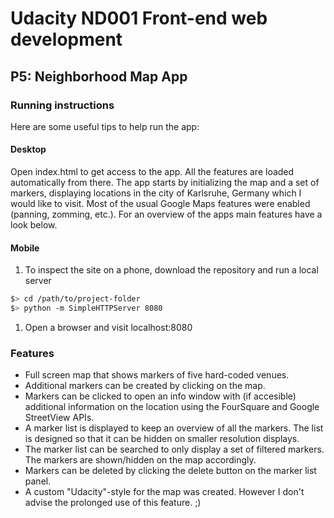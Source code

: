# Udacity ND001 Front-end web development
## P5: Neighborhood Map App

### Running instructions

Here are some useful tips to help run the app:

#### Desktop

Open index.html to get access to the app. All the features are loaded automatically from there. The app starts by initializing the map and a set of markers, displaying locations in the city of Karlsruhe, Germany which I would like to visit. Most of the usual Google Maps features were enabled (panning, zomming, etc.). For an overview of the apps main features have a look below.

#### Mobile

1. To inspect the site on a phone, download the repository and run a local server

  ```bash
  $> cd /path/to/project-folder
  $> python -m SimpleHTTPServer 8080
  ```

1. Open a browser and visit localhost:8080

### Features
* Full screen map that shows markers of five hard-coded venues.
* Additional markers can be created by clicking on the map.
* Markers can be clicked to open an info window with (if accesible) additional information on the location using the FourSquare and Google StreetView APIs.
* A marker list is displayed to keep an overview of all the markers. The list is designed so that it can be hidden on smaller resolution displays.
* The marker list can be searched to only display a set of filtered markers. The markers are shown/hidden on the map accordingly.
* Markers can be deleted by clicking the delete button on the marker list panel.
* A custom "Udacity"-style for the map was created. However I don't advise the prolonged use of this feature. ;)